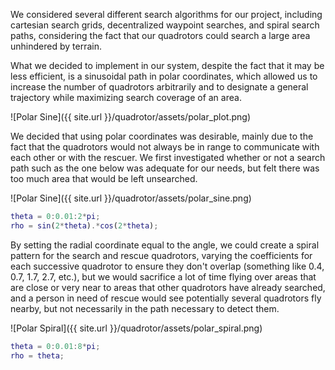 We considered several different search algorithms for our project, including cartesian search grids, decentralized waypoint searches, and spiral search paths, considering the fact that our quadrotors could search a large area unhindered by terrain.

What we decided to implement in our system, despite the fact that it may be less efficient, is a sinusoidal path in polar coordinates, which allowed us to increase the number of quadrotors arbitrarily and to designate a general trajectory while maximizing search coverage of an area.

![Polar Sine]({{ site.url }}/quadrotor/assets/polar_plot.png)

We decided that using polar coordinates was desirable, mainly due to the fact that the quadrotors would not always be in range to communicate with each other or with the rescuer. We first investigated whether or not a search path such as the one below was adequate for our needs, but felt there was too much area that would be left unsearched.

![Polar Sine]({{ site.url }}/quadrotor/assets/polar_sine.png)

```Matlab
theta = 0:0.01:2*pi;
rho = sin(2*theta).*cos(2*theta);
```

By setting the radial coordinate equal to the angle, we could create a spiral pattern for the search and rescue quadrotors, varying the coefficients for each successive quadrotor to ensure they don't overlap (something like 0.4, 0.7, 1.7, 2.7, etc.), but we would sacrifice a lot of time flying over areas that are close or very near to areas that other quadrotors have already searched, and a person in need of rescue would see potentially several quadrotors fly nearby, but not necessarily in the path necessary to detect them.

![Polar Spiral]({{ site.url }}/quadrotor/assets/polar_spiral.png)

```Matlab
theta = 0:0.01:8*pi;
rho = theta;
```
